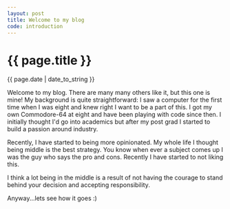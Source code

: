 ```yaml
---
layout: post
title: Welcome to my blog
code: introduction
---
```


{{ page.title }}
================

{{ page.date | date_to_string }}

Welcome to my blog. There are many many others like it,
but this one is mine!  My background
is quite straightforward: I saw a computer for the first time when I was eight
and knew right I want to be a part of this. I got my own Commodore-64 at eight
and have been playing with code since then. I initially thought I'd
go into academics but after my post grad I started to build a passion around
industry.

Recently, I have started to being more opinionated. My whole life I thought being middle
is the best strategy. You know when ever a subject comes up I was the guy who
 says the pro and cons. Recently I have started to not liking this.

I think a lot being in the middle is a result of not having the courage to
stand behind your decision and accepting responsibility.

 Anyway...lets see how it goes :)


